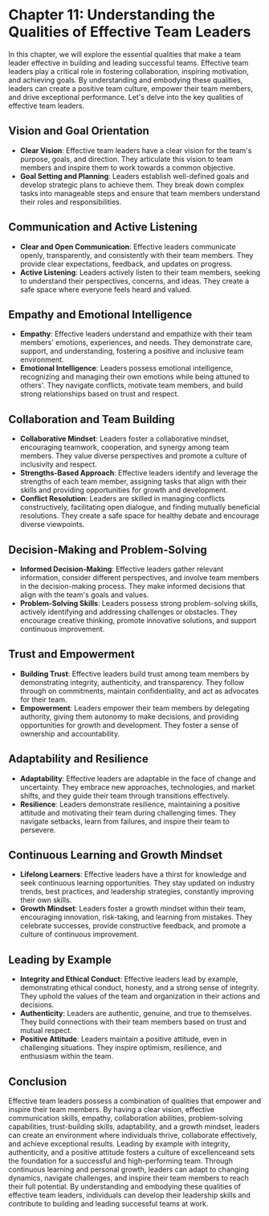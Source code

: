 Chapter 11: Understanding the Qualities of Effective Team Leaders
=================================================================

In this chapter, we will explore the essential qualities that make a team leader effective in building and leading successful teams. Effective team leaders play a critical role in fostering collaboration, inspiring motivation, and achieving goals. By understanding and embodying these qualities, leaders can create a positive team culture, empower their team members, and drive exceptional performance. Let's delve into the key qualities of effective team leaders.

Vision and Goal Orientation
---------------------------

* **Clear Vision**: Effective team leaders have a clear vision for the team's purpose, goals, and direction. They articulate this vision to team members and inspire them to work towards a common objective.
* **Goal Setting and Planning**: Leaders establish well-defined goals and develop strategic plans to achieve them. They break down complex tasks into manageable steps and ensure that team members understand their roles and responsibilities.

Communication and Active Listening
----------------------------------

* **Clear and Open Communication**: Effective leaders communicate openly, transparently, and consistently with their team members. They provide clear expectations, feedback, and updates on progress.
* **Active Listening**: Leaders actively listen to their team members, seeking to understand their perspectives, concerns, and ideas. They create a safe space where everyone feels heard and valued.

Empathy and Emotional Intelligence
----------------------------------

* **Empathy**: Effective leaders understand and empathize with their team members' emotions, experiences, and needs. They demonstrate care, support, and understanding, fostering a positive and inclusive team environment.
* **Emotional Intelligence**: Leaders possess emotional intelligence, recognizing and managing their own emotions while being attuned to others'. They navigate conflicts, motivate team members, and build strong relationships based on trust and respect.

Collaboration and Team Building
-------------------------------

* **Collaborative Mindset**: Leaders foster a collaborative mindset, encouraging teamwork, cooperation, and synergy among team members. They value diverse perspectives and promote a culture of inclusivity and respect.
* **Strengths-Based Approach**: Effective leaders identify and leverage the strengths of each team member, assigning tasks that align with their skills and providing opportunities for growth and development.
* **Conflict Resolution**: Leaders are skilled in managing conflicts constructively, facilitating open dialogue, and finding mutually beneficial resolutions. They create a safe space for healthy debate and encourage diverse viewpoints.

Decision-Making and Problem-Solving
-----------------------------------

* **Informed Decision-Making**: Effective leaders gather relevant information, consider different perspectives, and involve team members in the decision-making process. They make informed decisions that align with the team's goals and values.
* **Problem-Solving Skills**: Leaders possess strong problem-solving skills, actively identifying and addressing challenges or obstacles. They encourage creative thinking, promote innovative solutions, and support continuous improvement.

Trust and Empowerment
---------------------

* **Building Trust**: Effective leaders build trust among team members by demonstrating integrity, authenticity, and transparency. They follow through on commitments, maintain confidentiality, and act as advocates for their team.
* **Empowerment**: Leaders empower their team members by delegating authority, giving them autonomy to make decisions, and providing opportunities for growth and development. They foster a sense of ownership and accountability.

Adaptability and Resilience
---------------------------

* **Adaptability**: Effective leaders are adaptable in the face of change and uncertainty. They embrace new approaches, technologies, and market shifts, and they guide their team through transitions effectively.
* **Resilience**: Leaders demonstrate resilience, maintaining a positive attitude and motivating their team during challenging times. They navigate setbacks, learn from failures, and inspire their team to persevere.

Continuous Learning and Growth Mindset
--------------------------------------

* **Lifelong Learners**: Effective leaders have a thirst for knowledge and seek continuous learning opportunities. They stay updated on industry trends, best practices, and leadership strategies, constantly improving their own skills.
* **Growth Mindset**: Leaders foster a growth mindset within their team, encouraging innovation, risk-taking, and learning from mistakes. They celebrate successes, provide constructive feedback, and promote a culture of continuous improvement.

Leading by Example
------------------

* **Integrity and Ethical Conduct**: Effective leaders lead by example, demonstrating ethical conduct, honesty, and a strong sense of integrity. They uphold the values of the team and organization in their actions and decisions.
* **Authenticity**: Leaders are authentic, genuine, and true to themselves. They build connections with their team members based on trust and mutual respect.
* **Positive Attitude**: Leaders maintain a positive attitude, even in challenging situations. They inspire optimism, resilience, and enthusiasm within the team.

Conclusion
----------

Effective team leaders possess a combination of qualities that empower and inspire their team members. By having a clear vision, effective communication skills, empathy, collaboration abilities, problem-solving capabilities, trust-building skills, adaptability, and a growth mindset, leaders can create an environment where individuals thrive, collaborate effectively, and achieve exceptional results. Leading by example with integrity, authenticity, and a positive attitude fosters a culture of excellenceand sets the foundation for a successful and high-performing team. Through continuous learning and personal growth, leaders can adapt to changing dynamics, navigate challenges, and inspire their team members to reach their full potential. By understanding and embodying these qualities of effective team leaders, individuals can develop their leadership skills and contribute to building and leading successful teams at work.
